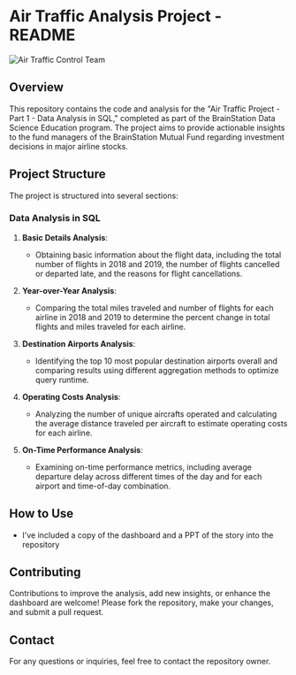 # Air Traffic Analysis Project - README

![Air Traffic Control Team](https://media.istockphoto.com/id/1319258344/photo/diverse-air-traffic-control-team-working-in-a-modern-airport-tower-office-room-is-full-of.jpg?s=612x612&w=0&k=20&c=7j_J3GJ4b2BM2C0_0gfyiikYlg1zITUT4Encp9ryDmk=)

## Overview

This repository contains the code and analysis for the "Air Traffic Project - Part 1 - Data Analysis in SQL," completed as part of the BrainStation Data Science Education program. The project aims to provide actionable insights to the fund managers of the BrainStation Mutual Fund regarding investment decisions in major airline stocks. 

## Project Structure

The project is structured into several sections:

### Data Analysis in SQL

1. **Basic Details Analysis**: 
   - Obtaining basic information about the flight data, including the total number of flights in 2018 and 2019, the number of flights cancelled or departed late, and the reasons for flight cancellations.

2. **Year-over-Year Analysis**:
   - Comparing the total miles traveled and number of flights for each airline in 2018 and 2019 to determine the percent change in total flights and miles traveled for each airline.

3. **Destination Airports Analysis**:
   - Identifying the top 10 most popular destination airports overall and comparing results using different aggregation methods to optimize query runtime.

4. **Operating Costs Analysis**:
   - Analyzing the number of unique aircrafts operated and calculating the average distance traveled per aircraft to estimate operating costs for each airline.

5. **On-Time Performance Analysis**:
   - Examining on-time performance metrics, including average departure delay across different times of the day and for each airport and time-of-day combination.

## How to Use

- I've included a copy of the dashboard and a PPT of the story into the repository

## Contributing

Contributions to improve the analysis, add new insights, or enhance the dashboard are welcome! Please fork the repository, make your changes, and submit a pull request.

## Contact

For any questions or inquiries, feel free to contact the repository owner.

